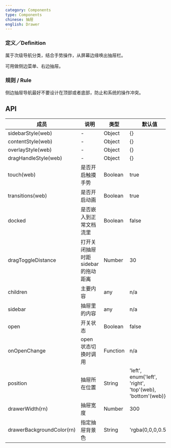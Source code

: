 ```yaml
---
category: Components
type: Components
chinese: 抽屉
english: Drawer
---
```


### 定义／Definition
属于次级导航分类，结合手势操作，从屏幕边缘唤出抽屉栏。

可用做侧边菜单、右边抽屉。

### 规则 / Rule
侧边抽屉导航最好不要设计在顶部或者底部，防止和系统的操作冲突。


## API

| 成员        | 说明           | 类型      | 默认值       |
|------------|----------------|--------------------|--------------|
| sidebarStyle(web) | - | Object | {} |
| contentStyle(web) | - | Object | {} |
| overlayStyle(web) | - | Object | {} |
| dragHandleStyle(web) | - | Object | {} |
| touch(web) | 是否开启触摸手势 | Boolean | true |
| transitions(web) | 是否开启动画 | Boolean | true |
| docked | 是否嵌入到正常文档流里 | Boolean | false |
| dragToggleDistance | 打开关闭抽屉时距sidebar的拖动距离 | Number | 30 |
| children | 主要内容 | any | n/a |
| sidebar | 抽屉里的内容 | any | n/a |
| open | 开关状态 | Boolean | false |
| onOpenChange | open 状态切换时调用 | Function | n/a |
| position | 抽屉所在位置 | String | 'left', enum{'left', 'right', 'top'(web), 'bottom'(web)} |
| drawerWidth(rn) | 抽屉宽度 | Number | 300 |
| drawerBackgroundColor(rn) | 指定抽屉背景色 | String | 'rgba(0,0,0,0.5)' |
